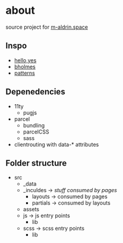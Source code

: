 # about

source project for [m-aldrin.space](https://m-aldrin.space)

## Inspo
- [hello,yes](https://helloyes.dev/)
- [bholmes](https://bholmes.dev/)
- [patterns](https://patterns.helloyes.dev/)

## Depenedencies 
- 11ty
    - pugjs
- parcel
    - bundling
    - parcelCSS
    - sass
- clientrouting with data-\* attributes

## Folder structure
- src
    - _data
    - _inculdes -> *stuff consumed by pages*
        - layouts -> consumed by pages
        - partials -> consumed by layouts
    - assets
    - js -> js entry points
        - lib
    - scss -> scss entry points
        - lib
    
